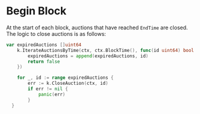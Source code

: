 <!--
order: 6
-->

# Begin Block

At the start of each block, auctions that have reached `EndTime` are closed. The logic to close auctions is as follows:

```go
var expiredAuctions []uint64
	k.IterateAuctionsByTime(ctx, ctx.BlockTime(), func(id uint64) bool {
		expiredAuctions = append(expiredAuctions, id)
		return false
	})

	for _, id := range expiredAuctions {
		err := k.CloseAuction(ctx, id)
		if err != nil {
			panic(err)
		}
  }
```
